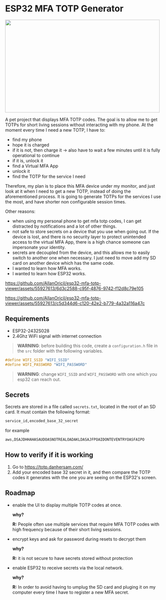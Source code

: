 # ESP32 MFA TOTP Generator

<img src="https://github.com/AllanOricil/esp32-mfa-totp-viewer/assets/55927613/6756c393-47a7-4c92-be88-2210dbeac5e1" width="500" height="300">



A pet project that displays MFA TOTP codes. The goal is to allow me to get TOTPs for short living sessions without interacting with my phone. At the moment every time I need a new TOTP, I have to:

- find my phone
- hope it is charged
- if it is not, then charge it -> also have to wait a few minutes until it is fully operational to continue
- if it is, unlock it
- find a Virtual MFA App
- unlock it
- find the TOTP for the service I need

Therefore, my plan is to place this MFA device under my monitor, and just look at it when I need to get a new TOTP, instead of doing the aforementioned process. It is going to generate TOTPs for the services I use the most, and have shorter non configurable session times.

Other reasons:

- when using my personal phone to get mfa totp codes, I can get distracted by notifications and a lot of other things.
- not safe to store secrets on a device that you use when going out. If the device is lost, and there is no security layer to protect unintended access to the virtual MFA App, there is a high chance someone can impersonate your identity.
- secrets are decoupled from the device, and this allows me to easily switch to another one when necessary. I just need to move add my SD card on another device which has the same code.
- I wanted to learn how MFA works.
- I wanted to learn how ESP32 works.


https://github.com/AllanOricil/esp32-mfa-totp-viewer/assets/55927613/6d3c2588-c95f-4876-9742-f12d8c79e105


https://github.com/AllanOricil/esp32-mfa-totp-viewer/assets/55927613/c5d344d6-c120-42e2-b779-4a32a116a47c


## Requirements

- ESP32-2432S028
- 2.4Ghz WiFi signal with internet connection

> **WARNING**: before building this code, create a `configuration.h` file in the `src` folder with the following variables.
````c
#define WIFI_SSID "WIFI_SSID"
#define WIFI_PASSWORD "WIFI_PASSWORD"
````
> **WARNING**: change `WIFI_SSID` and `WIFI_PASSWORD` with one which you esp32 can reach out.


## Secrets

Secrets are stored in a file called `secrets.txt`, located in the root of an SD card. It must contain the following format:

````bash
service_id,encoded_base_32_secret
````

for example

````bash
aws,DSAJDHHAHASAUDOASNOTREALOADAKLDASAJFPOAIDONTEVENTRYOASFAIPO
````




## How to verify if it is working

1. Go to https://totp.danhersam.com/
2. Add your encoded base 32 secret in it, and then compare the TOTP codes it generates with the one you are seeing on the ESP32's screen.


## Roadmap

- enable the UI to display multiple TOTP codes at once.

	**why?**

	**R:** People often use multiple services that require MFA TOTP codes with high frequency because of their short living sessions.

- encrypt keys and ask for password during resets to decrypt them

	**why?** 

	**R:** it is not secure to have secrets stored without protection

- enable ESP32 to receive secrets via the local network.

	**why?** 

	**R:** In order to avoid having to umplug the SD card and pluging it on my computer every time I have to register a new MFA secret.